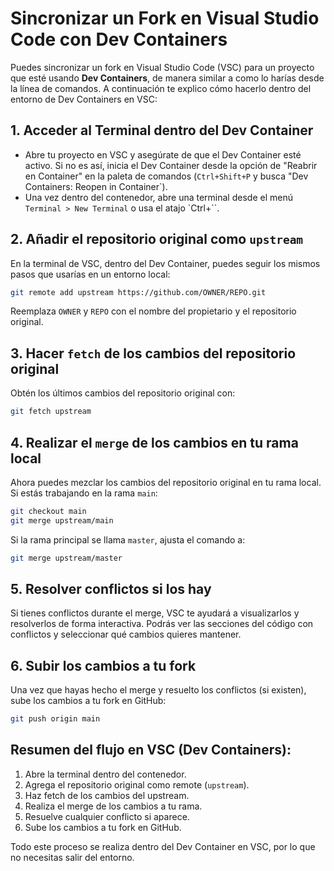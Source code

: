
# Sincronizar un Fork en Visual Studio Code con Dev Containers

Puedes sincronizar un fork en Visual Studio Code (VSC) para un proyecto que esté usando **Dev Containers**, de manera similar a como lo harías desde la línea de comandos. A continuación te explico cómo hacerlo dentro del entorno de Dev Containers en VSC:

## 1. Acceder al Terminal dentro del Dev Container
- Abre tu proyecto en VSC y asegúrate de que el Dev Container esté activo. Si no es así, inicia el Dev Container desde la opción de "Reabrir en Container" en la paleta de comandos (`Ctrl+Shift+P` y busca "Dev Containers: Reopen in Container`).
- Una vez dentro del contenedor, abre una terminal desde el menú `Terminal > New Terminal` o usa el atajo `Ctrl+``.

## 2. Añadir el repositorio original como `upstream`
En la terminal de VSC, dentro del Dev Container, puedes seguir los mismos pasos que usarías en un entorno local:
```bash
git remote add upstream https://github.com/OWNER/REPO.git
```
Reemplaza `OWNER` y `REPO` con el nombre del propietario y el repositorio original.

## 3. Hacer `fetch` de los cambios del repositorio original
Obtén los últimos cambios del repositorio original con:
```bash
git fetch upstream
```

## 4. Realizar el `merge` de los cambios en tu rama local
Ahora puedes mezclar los cambios del repositorio original en tu rama local. Si estás trabajando en la rama `main`:
```bash
git checkout main
git merge upstream/main
```
Si la rama principal se llama `master`, ajusta el comando a:
```bash
git merge upstream/master
```

## 5. Resolver conflictos si los hay
Si tienes conflictos durante el merge, VSC te ayudará a visualizarlos y resolverlos de forma interactiva. Podrás ver las secciones del código con conflictos y seleccionar qué cambios quieres mantener.

## 6. Subir los cambios a tu fork
Una vez que hayas hecho el merge y resuelto los conflictos (si existen), sube los cambios a tu fork en GitHub:
```bash
git push origin main
```

## Resumen del flujo en VSC (Dev Containers):
1. Abre la terminal dentro del contenedor.
2. Agrega el repositorio original como remote (`upstream`).
3. Haz fetch de los cambios del upstream.
4. Realiza el merge de los cambios a tu rama.
5. Resuelve cualquier conflicto si aparece.
6. Sube los cambios a tu fork en GitHub.

Todo este proceso se realiza dentro del Dev Container en VSC, por lo que no necesitas salir del entorno.
